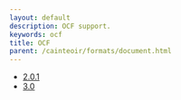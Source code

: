 ```yaml
---
layout: default
description: OCF support.
keywords: ocf
title: OCF
parent: /cainteoir/formats/document.html
---
```


*  [2.0.1](ocf201)
*  [3.0](ocf30)

